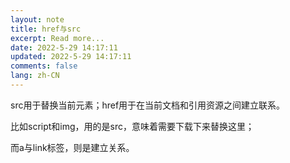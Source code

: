 ```yaml
---
layout: note
title: href与src
excerpt: Read more...
date: 2022-5-29 14:17:11
updated: 2022-5-29 14:17:11
comments: false
lang: zh-CN
---
```


src用于替换当前元素；href用于在当前文档和引用资源之间建立联系。

比如script和img，用的是src，意味着需要下载下来替换这里；

而a与link标签，则是建立关系。
  